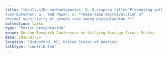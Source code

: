 ```yaml
---
title: "<b>4\\.</b> <u>Kontopoulos, D.-G.<sup><a title='Presenting author'>†</a></sup></u>, 
Yvon-Durocher, G., and Pawar, S. **Deep-time macroevolution of 
thermal sensitivity of growth rate among phytoplankton.**"
collection: talks
type: "Poster presentation"
venue: Gordon Research Conference on Unifying Ecology Across Scales
date: 2016-07-25
location: "Biddeford, ME, United States of America"
talktype: 'contributed'
---
```


